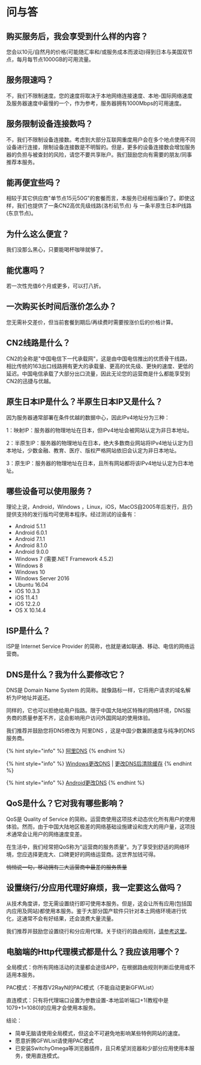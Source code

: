 # 问与答

## 购买服务后，我会享受到什么样的内容？

您会以10元/自然月的价格\(可能随汇率和/或服务成本而波动\)得到日本与美国双节点，每月每节点1000GB的可用流量。

## 服务限速吗？

不，我们不限制速度。您的速度将取决于本地网络连接速度、本地-国际网络速度及服务器速度中最慢的一个，作为参考，服务器拥有1000Mbps的可用速度。

## 服务限制设备连接数吗？

不，我们不限制设备连接数。考虑到大部分互联网重度用户会在多个地点使用不同设备进行连接，限制设备连接数是不明智的。但是，更多的设备连接数会增加服务器的负担与被查封的风险，请您不要共享账户。我们鼓励您向有需要的朋友/同事推荐本服务。

## 能再便宜些吗？

相较于其它供应商"单节点15元50G"的套餐而言，本服务已经相当廉价了。即使这样，我们也提供了一条CN2高优先级线路\(洛杉矶节点\) 与 一条半原生日本IP线路\(东京节点\)。

## 为什么这么便宜？

我们没那么黑心，只要能喝杯咖啡就够了。

## 能优惠吗？

若一次性充值6个月或更多，可以打八折。

## 一次购买长时间后涨价怎么办？

您无需补交差价，但当前套餐到期后/再续费时需要按涨价后的价格计算。

## CN2线路是什么？

CN2的全称是"中国电信下一代承载网"，这是由中国电信推出的优质骨干线路，相比传统的163出口线路拥有更大的承载量、更高的优先级、更快的速度、更低的延迟。中国电信承载了大部分出口流量，因此无论您的运营商是什么都能享受到CN2的迅捷与优越。

## 原生日本IP是什么？半原生日本IP又是什么？

因为服务器通常部署在条件优越的数据中心，因此IPv4地址分为三种：

1：映射IP：服务器的物理地址在日本，但IPv4地址会被网站认定为非日本地址。

2：半原生IP：服务器的物理地址在日本，绝大多数商业网站将IPv4地址认定为日本地址，少数金融、教育、医疗、版权严格网站依旧会认定为非日本地址。

3：原生IP：服务器的物理地址在日本，且所有网站都将该IPv4地址认定为日本地址。

## 哪些设备可以使用服务？

理论上说，Android，Windows ，Linux，iOS，MacOS自2005年后发行，且仍提供支持的发行版均可使用本程序。经过测试的设备有：

* Android  5.1.1
* Android  6.0.1
* Android  7.1.1
* Android  8.1.0
* Android  9.0.0
* Windows  7 \(需要.NET Framework 4.5.2\)
* Windows  8
* Windows  10
* Windows Server  2016
* Ubuntu  16.04
* iOS  10.3.3
* iOS  11.4.1
* iOS  12.2.0
* OS X 10.14.4

## ISP是什么？

ISP是 Internet Service Provider 的简称，也就是诸如联通、移动、电信的网络运营商。

## DNS是什么？我为什么要修改它？

DNS是 Domain Name System 的简称。就像路标一样，它将用户请求的域名解析为IP地址并返还。

同样的，它也可以拒绝给用户指路。限于中国大陆地区特殊的网络环境，DNS服务商的质量参差不齐，这会影响用户访问外国网站的使用体验。

我们推荐并鼓励您将DNS修改为 阿里DNS ，这是中国少数兼顾速度与纯净的DNS服务商。

{% hint style="info" %}
[阿里DNS](http://www.alidns.com/)
{% endhint %}

{% hint style="info" %}
[Windows更改DNS](https://jingyan.baidu.com/article/72ee561a7c596ee16138df0a.html)   \|   [更改DNS后清除缓存](https://jingyan.baidu.com/article/59a015e34fcd70f7948865a9.html)
{% endhint %}

{% hint style="info" %}
[Android更改DNS](https://jingyan.baidu.com/article/8ebacdf0cae95649f75cd57c.html)
{% endhint %}

## QoS是什么？它对我有哪些影响？

QoS是 Quality of Service 的简称。运营商使用这项技术动态优化所有用户的使用体验。然而，由于中国大陆地区极差的网络基础设施建设和庞大的用户量，这项技术通常会让用户的网络速度变差。

在生活中，我们经常把QoS称为"运营商的服务质量"。为了享受到舒适的网络环境，您应选择更庞大、口碑更好的网络运营商。这世界加钱可得。

~~悄悄说一句，移动拥有三大运营商中最差的服务质量~~

## 设置绕行/分应用代理好麻烦，我一定要这么做吗？

从技术角度讲，您无需设置绕行即可使用本服务。但是，这会让所有应用\(包括国内应用及网站\)都使用本服务。鉴于大部分国产软件只针对本土网络环境进行优化，这通常不会有好结果，还会浪费大量流量。

我们推荐并鼓励您设置绕行和分应用代理。关于绕行的路由规则，[请参考这里](http://ray.taihowaifu.top/ray/shi-yong-jiao-cheng)。

## 电脑端的Http代理模式都是什么？我应该用哪个？

全局模式：你所有网络活动的流量都会途径APP，在根据路由规则判断后使用或不适用本服务。

PAC模式：不推荐V2RayN的PAC模式（不能自动更新GFWList）

直连模式：只有将代理端口设置为参数设置-本地监听端口+1\(教程中是1079+1=1080\)的应用才会使用本服务。

结论：

* 简单无脑请使用全局模式，但这会不可避免地影响某些特例网站的速度。
* 愿意折腾GFWList请使用PAC模式
* 已安装SwitchyOmega等浏览器插件，且只希望浏览器和少部分应用使用本服务，使用直连模式。

